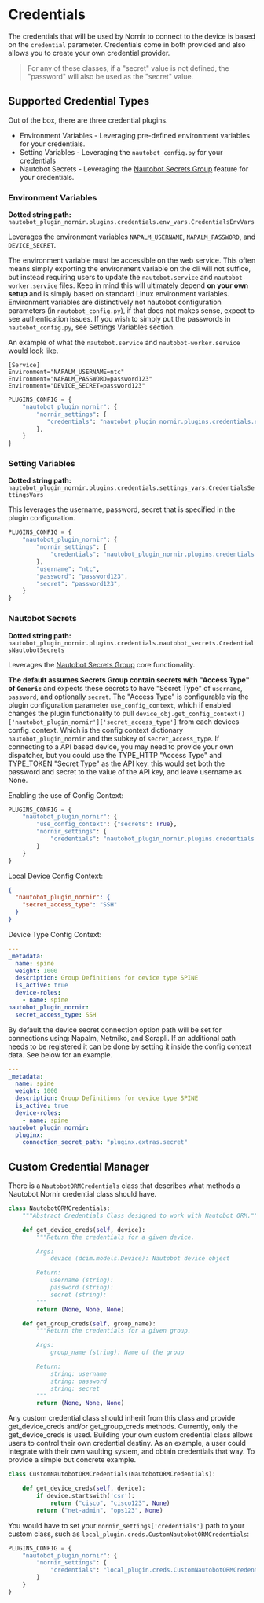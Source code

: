 # Credentials

The credentials that will be used by Nornir to connect to the device is based on the `credential` parameter. Credentials come in both provided and also allows you to create your own credential provider.

> For any of these classes, if a "secret" value is not defined, the "password" will also be used as the "secret" value.

## Supported Credential Types

Out of the box, there are three credential plugins.

- Environment Variables - Leveraging pre-defined environment variables for your credentials.
- Setting Variables - Leveraging the `nautobot_config.py` for your credentials
- Nautobot Secrets - Leveraging the [Nautobot Secrets Group](https://nautobot.readthedocs.io/en/latest/core-functionality/secrets/#secrets-groups) feature for your credentials.

### Environment Variables

**Dotted string path:** `nautobot_plugin_nornir.plugins.credentials.env_vars.CredentialsEnvVars`

Leverages the environment variables `NAPALM_USERNAME`, `NAPALM_PASSWORD`, and `DEVICE_SECRET`.

The environment variable must be accessible on the web service. This often means simply exporting the environment variable on the cli will not suffice, but instead requiring users to update the `nautobot.service` and `nautobot-worker.service` files. Keep in mind this will ultimately depend **on your own setup** and is simply based on standard Linux environment variables. Environment variables are distinctively not nautobot configuration parameters (in `nautobot_config.py`), if that does not makes sense, expect to see authentication issues. If you wish to simply put the passwords in `nautobot_config.py`, see Settings Variables section.

An example of what the `nautobot.service` and `nautobot-worker.service` would look like.

```
[Service]
Environment="NAPALM_USERNAME=ntc"
Environment="NAPALM_PASSWORD=password123"
Environment="DEVICE_SECRET=password123"
```

```python
PLUGINS_CONFIG = {
    "nautobot_plugin_nornir": {
        "nornir_settings": {
           "credentials": "nautobot_plugin_nornir.plugins.credentials.env_vars.CredentialsEnvVars"
        },
    }
}
```

### Setting Variables

**Dotted string path:** `nautobot_plugin_nornir.plugins.credentials.settings_vars.CredentialsSettingsVars`

This leverages the username, password, secret that is specified in the plugin configuration.

```python
PLUGINS_CONFIG = {
    "nautobot_plugin_nornir": {
        "nornir_settings": {
            "credentials": "nautobot_plugin_nornir.plugins.credentials.settings_vars.CredentialsSettingsVars",
        },
        "username": "ntc",
        "password": "password123",
        "secret": "password123",
    }
}
```

### Nautobot Secrets

**Dotted string path:** `nautobot_plugin_nornir.plugins.credentials.nautobot_secrets.CredentialsNautobotSecrets`

Leverages the [Nautobot Secrets Group](https://nautobot.readthedocs.io/en/latest/core-functionality/secrets/#secrets-groups) core functionality.

**The default assumes Secrets Group contain secrets with "Access Type" of `Generic`** and expects these secrets to have "Secret Type" of `username`, `password`, and optionally `secret`. The "Access Type" is configurable via the plugin configuration parameter `use_config_context`, which if enabled changes the plugin functionality to pull `device_obj.get_config_context()['nautobot_plugin_nornir']['secret_access_type']` from each devices config_context. Which is the config context dictionary `nautobot_plugin_nornir` and the subkey of `secret_access_type`. If connecting to a API based device, you may need to provide your own dispatcher, but you could use the TYPE_HTTP "Access Type" and TYPE_TOKEN "Secret Type" as the API key. this would set both the password and secret to the value of the API key, and leave username as None.

Enabling the use of Config Context:

```python
PLUGINS_CONFIG = {
    "nautobot_plugin_nornir": {
        "use_config_context": {"secrets": True},
        "nornir_settings": {
            "credentials": "nautobot_plugin_nornir.plugins.credentials.nautobot_secrets.CredentialsNautobotSecrets",
        }
    }
}
```

Local Device Config Context:

```json
{
  "nautobot_plugin_nornir": {
    "secret_access_type": "SSH"
  }
}
```

Device Type Config Context:

```yaml
---
_metadata:
  name: spine
  weight: 1000
  description: Group Definitions for device type SPINE
  is_active: true
  device-roles:
    - name: spine
nautobot_plugin_nornir:
  secret_access_type: SSH
```

By default the device secret connection option path will be set for connections using: Napalm, Netmiko, and Scrapli. If an additional path needs to be registered it can be done by setting it inside the config context data. See below for an example.

```yaml
---
_metadata:
  name: spine
  weight: 1000
  description: Group Definitions for device type SPINE
  is_active: true
  device-roles:
    - name: spine
nautobot_plugin_nornir:
  pluginx:
    connection_secret_path: "pluginx.extras.secret"
```

## Custom Credential Manager

There is a `NautobotORMCredentials` class that describes what methods a Nautobot Nornir credential class should have.

```python
class NautobotORMCredentials:
    """Abstract Credentials Class designed to work with Nautobot ORM."""

    def get_device_creds(self, device):
        """Return the credentials for a given device.

        Args:
            device (dcim.models.Device): Nautobot device object

        Return:
            username (string):
            password (string):
            secret (string):
        """
        return (None, None, None)

    def get_group_creds(self, group_name):
        """Return the credentials for a given group.

        Args:
            group_name (string): Name of the group

        Return:
            string: username
            string: password
            string: secret
        """
        return (None, None, None)
```

Any custom credential class should inherit from this class and provide get_device_creds and/or get_group_creds methods. Currently, only the get_device_creds is used. Building your own custom credential class allows users to control their own credential destiny. As an example, a user could integrate with their own vaulting system, and obtain credentials that way. To provide a simple but concrete example.

```python
class CustomNautobotORMCredentials(NautobotORMCredentials):

    def get_device_creds(self, device):
        if device.startswith('csr'):
            return ("cisco", "cisco123", None)
        return ("net-admin", "ops123", None)
```

You would have to set your `nornir_settings['credentials']` path to your custom class, such as `local_plugin.creds.CustomNautobotORMCredentials`:

```python
PLUGINS_CONFIG = {
    "nautobot_plugin_nornir": {
        "nornir_settings": {
            "credentials": "local_plugin.creds.CustomNautobotORMCredentials",
        }
    }
}
```
